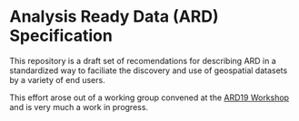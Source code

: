 # Analysis Ready Data (ARD) Specification

This repository is a draft set of recomendations for describing ARD in a standardized way to faciliate the discovery and use of geospatial datasets by a variety of end users.

This effort arose out of a working group convened at the [ARD19 Workshop](https://www.ard.zone/ard19) and is very much a work in progress.

